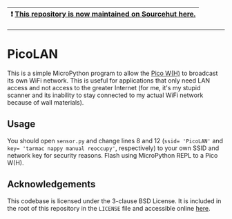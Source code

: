 | :exclamation:  [This repository is now maintained on Sourcehut here.](https://git.sr.ht/~maatt/picolan)   |
|-----------------------------------------------------------------------------------------------------------|

---

# PicoLAN
This is a simple MicroPython program to allow the [Pico W(H)](https://www.raspberrypi.com/news/raspberry-pi-pico-w-your-6-iot-platform/) to broadcast its own WiFi network. This is useful for applications that only need LAN access and not access to the greater Internet (for me, it's my stupid scanner and its inability to stay connected to my actual WiFi network because of wall materials).

## Usage
You should open `sensor.py` and change lines 8 and 12 (`ssid= 'PicoLAN'` and `key= 'tarmac nappy manual reoccupy'`, respectively) to your own SSID and network key for security reasons. Flash using MicroPython REPL to a Pico W(H).

## Acknowledgements
This codebase is licensed under the 3-clause BSD License. It is included in the root of this repository in the `LICENSE` file and accessible online [here](https://github.com/doamatto/picolan/blob/main/LICENSE).
